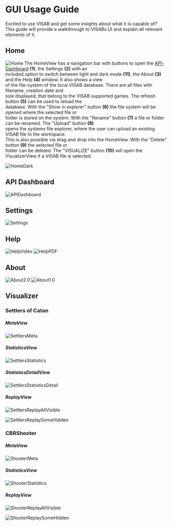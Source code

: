# GUI Usage Guide

Excited to use VISAB and get some insights about what it is capable of?<br>
This guide will provide a walkthrough to VISABs UI and explain all relevant elements of it.

## Home

![Home](Home.PNG)
The HomeView has a navigation bar with  buttons to open the [API-Dashboard](#API-Dashboard) **(1)**, the Settings **(2)** with an <br>
included option to switch between light and dark mode **(11)**, the About **(3)** and the Help **(4)** window. It also shows a view <br>
of the file-system of the  local VISAB database. There are all files with filename, creation date and <br>
size displayed, that belong to the VISAB supported games. The refresh button **(5)** can be used to reload the <br>
database. With the "Show in explorer" button **(6)** the file system will be opened where the selected file or <br>
folder is stored on the system. With the "Rename" button **(7)** a file or folder can be renamed. The "Upload" button **(8)**<br>
opens the systems file explorer, where the user can upload an existing VISAB file to the workspace. <br>
This is also possible via drag and drop into the HomeView. With the "Delete" button **(9)** the selected file or <br>
folder can be deleted. The "VISUALIZE" button **(10)** will open the VisualizerView if a VISAB file is selected.

![HomeDark](HomeDark.PNG)

## API Dashboard

![APIDashboard](APIDashboard.PNG)

## Settings

![Settings](Settings.PNG)

## Help

![HelpVideo](HelpVideo.PNG)
![HelpPDF](HelpPDF.PNG)

## About

![About2.0](About2.PNG)
![About1.0](About1.PNG)

## Visualizer

### Settlers of Catan

##### MetaView

![SettlersMeta](SettlersMeta.PNG)

##### StatisticsView

![SettlersStatistics](SettlersStatistics.PNG)

##### StatisticsDetailView

![SettlersStatisticsDetail](SettlersStatisticsDetail.PNG)

##### ReplayView

![SettlersReplayAllVisible](SettlersReplayAllVisual.PNG)

![SettlersReplaySomeHidden](SettlersReplaySomeHidden.PNG)

### CBRShooter

##### MetaView

![ShooterMeta](ShooterMeta.PNG)

##### StatisticsView

![ShooterStatistics](ShooterStatistics.PNG)

##### ReplayView

![ShooterReplayAllVisible](ShooterReplayAllVisual.PNG)

![ShooterReplaySomeHidden](ShooterReplaySomeHidden.PNG)
